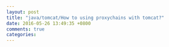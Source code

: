 ```yaml
---
layout: post
title: "java/tomcat/How to using proxychains with tomcat?"
date: 2016-05-26 13:49:35 +0800
comments: true
categories: 
---
```

